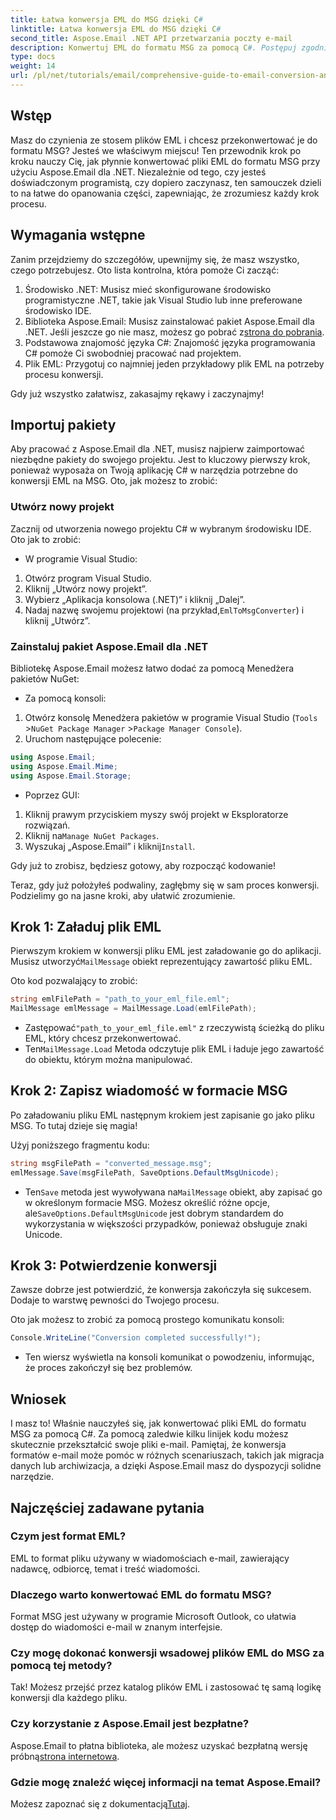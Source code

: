 ```yaml
---
title: Łatwa konwersja EML do MSG dzięki C#
linktitle: Łatwa konwersja EML do MSG dzięki C#
second_title: Aspose.Email .NET API przetwarzania poczty e-mail
description: Konwertuj EML do formatu MSG za pomocą C#. Postępuj zgodnie z naszym przewodnikiem krok po kroku, używając Aspose.Email dla .NET, aby uzyskać bezproblemową konwersję plików.
type: docs
weight: 14
url: /pl/net/tutorials/email/comprehensive-guide-to-email-conversion-and-export/eml-to-msg-convert-made-easy-using-csharp/
---
```

## Wstęp

Masz do czynienia ze stosem plików EML i chcesz przekonwertować je do formatu MSG? Jesteś we właściwym miejscu! Ten przewodnik krok po kroku nauczy Cię, jak płynnie konwertować pliki EML do formatu MSG przy użyciu Aspose.Email dla .NET. Niezależnie od tego, czy jesteś doświadczonym programistą, czy dopiero zaczynasz, ten samouczek dzieli to na łatwe do opanowania części, zapewniając, że zrozumiesz każdy krok procesu.

## Wymagania wstępne

Zanim przejdziemy do szczegółów, upewnijmy się, że masz wszystko, czego potrzebujesz. Oto lista kontrolna, która pomoże Ci zacząć:

1. Środowisko .NET: Musisz mieć skonfigurowane środowisko programistyczne .NET, takie jak Visual Studio lub inne preferowane środowisko IDE.
2.  Biblioteka Aspose.Email: Musisz zainstalować pakiet Aspose.Email dla .NET. Jeśli jeszcze go nie masz, możesz go pobrać z[strona do pobrania](https://releases.aspose.com/email/net/).
3. Podstawowa znajomość języka C#: Znajomość języka programowania C# pomoże Ci swobodniej pracować nad projektem.
4. Plik EML: Przygotuj co najmniej jeden przykładowy plik EML na potrzeby procesu konwersji.

Gdy już wszystko załatwisz, zakasajmy rękawy i zaczynajmy!

## Importuj pakiety

Aby pracować z Aspose.Email dla .NET, musisz najpierw zaimportować niezbędne pakiety do swojego projektu. Jest to kluczowy pierwszy krok, ponieważ wyposaża on Twoją aplikację C# w narzędzia potrzebne do konwersji EML na MSG. Oto, jak możesz to zrobić:

### Utwórz nowy projekt

Zacznij od utworzenia nowego projektu C# w wybranym środowisku IDE. Oto jak to zrobić:

- W programie Visual Studio: 
1. Otwórz program Visual Studio.
2. Kliknij „Utwórz nowy projekt”.
3. Wybierz „Aplikacja konsolowa (.NET)” i kliknij „Dalej”.
4.  Nadaj nazwę swojemu projektowi (na przykład,`EmlToMsgConverter`) i kliknij „Utwórz”.

### Zainstaluj pakiet Aspose.Email dla .NET

Bibliotekę Aspose.Email możesz łatwo dodać za pomocą Menedżera pakietów NuGet:

- Za pomocą konsoli:
1. Otwórz konsolę Menedżera pakietów w programie Visual Studio (`Tools` >`NuGet Package Manager` >`Package Manager Console`).
2. Uruchom następujące polecenie:

```csharp
using Aspose.Email;
using Aspose.Email.Mime;
using Aspose.Email.Storage;
```

- Poprzez GUI:
1. Kliknij prawym przyciskiem myszy swój projekt w Eksploratorze rozwiązań.
2.  Kliknij na`Manage NuGet Packages`.
3.  Wyszukaj „Aspose.Email” i kliknij`Install`.

Gdy już to zrobisz, będziesz gotowy, aby rozpocząć kodowanie!

Teraz, gdy już położyłeś podwaliny, zagłębmy się w sam proces konwersji. Podzielimy go na jasne kroki, aby ułatwić zrozumienie.

## Krok 1: Załaduj plik EML

 Pierwszym krokiem w konwersji pliku EML jest załadowanie go do aplikacji. Musisz utworzyć`MailMessage` obiekt reprezentujący zawartość pliku EML.

Oto kod pozwalający to zrobić:

```csharp
string emlFilePath = "path_to_your_eml_file.eml";
MailMessage emlMessage = MailMessage.Load(emlFilePath);
```
 
-  Zastępować`"path_to_your_eml_file.eml"` z rzeczywistą ścieżką do pliku EML, który chcesz przekonwertować.
-  Ten`MailMessage.Load` Metoda odczytuje plik EML i ładuje jego zawartość do obiektu, którym można manipulować.

## Krok 2: Zapisz wiadomość w formacie MSG

Po załadowaniu pliku EML następnym krokiem jest zapisanie go jako pliku MSG. To tutaj dzieje się magia!

Użyj poniższego fragmentu kodu:

```csharp
string msgFilePath = "converted_message.msg";
emlMessage.Save(msgFilePath, SaveOptions.DefaultMsgUnicode);
```
 
-  Ten`Save` metoda jest wywoływana na`MailMessage` obiekt, aby zapisać go w określonym formacie MSG. Możesz określić różne opcje, ale`SaveOptions.DefaultMsgUnicode` jest dobrym standardem do wykorzystania w większości przypadków, ponieważ obsługuje znaki Unicode.

## Krok 3: Potwierdzenie konwersji

Zawsze dobrze jest potwierdzić, że konwersja zakończyła się sukcesem. Dodaje to warstwę pewności do Twojego procesu.

Oto jak możesz to zrobić za pomocą prostego komunikatu konsoli:

```csharp
Console.WriteLine("Conversion completed successfully!");
```
 
- Ten wiersz wyświetla na konsoli komunikat o powodzeniu, informując, że proces zakończył się bez problemów.

## Wniosek

I masz to! Właśnie nauczyłeś się, jak konwertować pliki EML do formatu MSG za pomocą C#. Za pomocą zaledwie kilku linijek kodu możesz skutecznie przekształcić swoje pliki e-mail. Pamiętaj, że konwersja formatów e-mail może pomóc w różnych scenariuszach, takich jak migracja danych lub archiwizacja, a dzięki Aspose.Email masz do dyspozycji solidne narzędzie.

## Najczęściej zadawane pytania

### Czym jest format EML?
EML to format pliku używany w wiadomościach e-mail, zawierający nadawcę, odbiorcę, temat i treść wiadomości.

### Dlaczego warto konwertować EML do formatu MSG?
Format MSG jest używany w programie Microsoft Outlook, co ułatwia dostęp do wiadomości e-mail w znanym interfejsie.

### Czy mogę dokonać konwersji wsadowej plików EML do MSG za pomocą tej metody?
Tak! Możesz przejść przez katalog plików EML i zastosować tę samą logikę konwersji dla każdego pliku.

### Czy korzystanie z Aspose.Email jest bezpłatne?
 Aspose.Email to płatna biblioteka, ale możesz uzyskać bezpłatną wersję próbną[strona internetowa](https://releases.aspose.com/).

### Gdzie mogę znaleźć więcej informacji na temat Aspose.Email?
 Możesz zapoznać się z dokumentacją[Tutaj](https://reference.aspose.com/email/net/).
